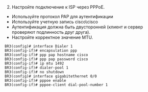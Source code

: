 2. Настройте подключение к ISP через PPPoE.
  - Используйте протокол PAP для аутентификации
  - Используйте учетную запись cisco\cisco
  - Аутентификация должна быть двусторонней (клиент и сервер проверяют подлинность друг друга).
  - Настройте корректное значение MTU.
```
BR3(config)# interface Dialer 1
BR3(config-if)# encapsulation ppp
BR3(config-if)# ppp pap hostname cisco
BR3(config-if)# ppp pap password cisco
BR3(config-if)# ip mtu 1492
BR3(config-if)# dialer-pool 1
BR3(config-if)# no shutdown
BR3(config)# interface gigabitethernet 0/0
BR3(config-if)# pppoe enable
BR3(config-if)# pppoe-client dial-pool-number 1
```